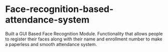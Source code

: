 # Face-recognition-based-attendance-system
Built a GUI Based Face Recognition Module. Functionality that allows people to register their faces along with their name and enrollment number to make a paperless and smooth attendance system. 
